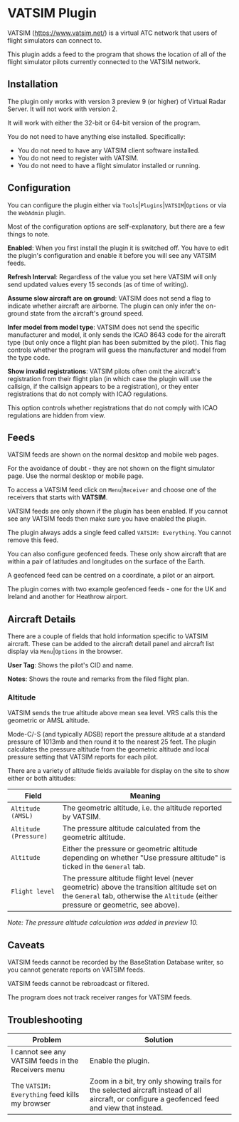 ﻿# VATSIM Plugin
VATSIM (https://www.vatsim.net/) is a virtual ATC network that users
of flight simulators can connect to.

This plugin adds a feed to the program that shows the location of all
of the flight simulator pilots currently connected to the VATSIM network.

## Installation
The plugin only works with version 3 preview 9 (or higher) of Virtual
Radar Server. It will not work with version 2.

It will work with either the 32-bit or 64-bit version of the program.

You do not need to have anything else installed. Specifically:

* You do not need to have any VATSIM client software installed.
* You do not need to register with VATSIM.
* You do not need to have a flight simulator installed or running.

## Configuration
You can configure the plugin either via
 `Tools`|`Plugins`|`VATSIM`|`Options` or via the `WebAdmin` plugin.

Most of the configuration options are self-explanatory, but there are
a few things to note.

**Enabled**: When you first install the plugin it is switched off. You
have to edit the plugin's configuration and enable it before you will
see any VATSIM feeds.

**Refresh Interval**: Regardless of the value you set here VATSIM will
only send updated values every 15 seconds (as of time of writing).

**Assume slow aircraft are on ground**: VATSIM does not send a flag to
indicate whether aircraft are airborne. The plugin can only infer the
on-ground state from the aircraft's ground speed.

**Infer model from model type**: VATSIM does not send the specific
manufacturer and model, it only sends the ICAO 8643 code for the aircraft
type (but only once a flight plan has been submitted by the pilot).
This flag controls whether the program will guess the manufacturer
and model from the type code.

**Show invalid registrations**: VATSIM pilots often omit the aircraft's
registration from their flight plan (in which case the plugin
will use the callsign, if the callsign appears to be a registration), or
they enter registrations that do not comply with ICAO regulations.

This option controls whether registrations that do not comply with ICAO
regulations are hidden from view.

## Feeds
VATSIM feeds are shown on the normal desktop and mobile web pages.

For the avoidance of doubt - they are not shown on the flight simulator
page. Use the normal desktop or mobile page.

To access a VATSIM feed click on `Menu`|`Receiver` and choose one of
the receivers that starts with **VATSIM**.

VATSIM feeds are only shown if the plugin has been enabled. If you cannot
see any VATSIM feeds then make sure you have enabled the plugin.

The plugin always adds a single feed called `VATSIM: Everything`. You
cannot remove this feed.

You can also configure geofenced feeds. These only show aircraft that
are within a pair of latitudes and longitudes on the surface of the Earth.

A geofenced feed can be centred on a coordinate, a pilot or an airport.

The plugin comes with two example geofenced feeds - one for the UK
and Ireland and another for Heathrow airport.

## Aircraft Details

There are a couple of fields that hold information specific to VATSIM
aircraft. These can be added to the aircraft detail panel and aircraft
list display via `Menu`|`Options` in the browser.

**User Tag**: Shows the pilot's CID and name.

**Notes**: Shows the route and remarks from the filed flight plan.

### Altitude
VATSIM sends the true altitude above mean sea level. VRS calls this the
geometric or AMSL altitude.

Mode-C/-S (and typically ADSB) report the pressure altitude at a standard
pressure of 1013mb and then round it to the nearest 25 feet. The plugin
calculates the pressure altitude from the geometric altitude and local
pressure setting that VATSIM reports for each pilot.

There are a variety of altitude fields available for display on the site
to show either or both altitudes:

| Field                   | Meaning |
| ---                     | --- |
| `Altitude (AMSL)`     | The geometric altitude, i.e. the altitude reported by VATSIM. |
| `Altitude (Pressure)` | The pressure altitude calculated from the geometric altitude. |
| `Altitude`             | Either the pressure or geometric altitude depending on whether "Use pressure altitude" is ticked in the `General` tab. |
| `Flight level`         | The pressure altitude flight level (never geometric) above the transition altitude set on the `General` tab, otherwise the `Altitude` (either pressure or geometric, see above). |

*Note: The pressure altitude calculation was added in preview 10.*

## Caveats
VATSIM feeds cannot be recorded by the BaseStation Database writer, so
you cannot generate reports on VATSIM feeds.

VATSIM feeds cannot be rebroadcast or filtered.

The program does not track receiver ranges for VATSIM feeds.


## Troubleshooting

| Problem                                             | Solution |
| ---                                                 | --- |
| I cannot see any VATSIM feeds in the Receivers menu | Enable the plugin. |
| The `VATSIM: Everything` feed kills my browser    | Zoom in a bit, try only showing trails for the selected aircraft instead of all aircraft, or configure a geofenced feed and view that instead. |

